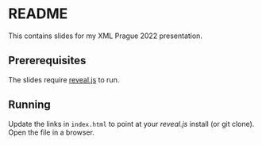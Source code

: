# README

This contains slides for my XML Prague 2022 presentation. 


## Prererequisites

The slides require [reveal.js](https://revealjs.com/) to run.


## Running

Update the links in `index.html` to point at your *reveal.js* install (or git clone). Open the file in a browser.

